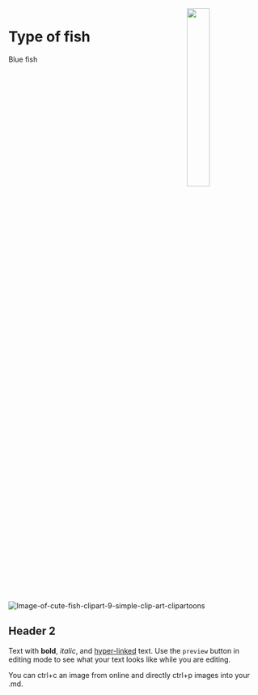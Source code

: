 <img align=right src="https://github.com/NSAWTraining/GithubProjectManagement/blob/main/sandbox/DRAFT_NSAWlogo_v2.png" width=30% height=30%>

# Type of fish

Blue fish 

![Image-of-cute-fish-clipart-9-simple-clip-art-clipartoons](https://user-images.githubusercontent.com/122575015/236910133-5b36130e-098e-4e5f-aa19-6b4b8355f4ee.png)

## Header 2

Text with **bold**, _italic_, and [hyper-linked](https://ww2.amstat.org/meetings/wsds/2022/index.cfm) text. Use the `preview` button in editing mode to see what your text looks like while you are editing. 

You can ctrl+c an image from online and directly ctrl+p images into your .md. 
